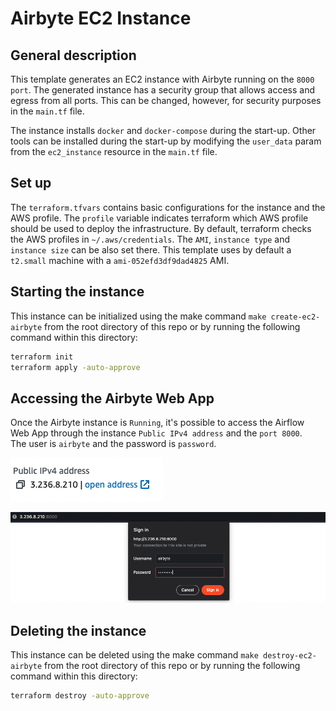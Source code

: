 # Airbyte EC2 Instance

## General description

This template generates an EC2 instance with Airbyte running on the `8000 port`.
The generated instance has a security group that allows access and egress from all ports. This can be changed, however, for security purposes in the `main.tf` file.

The instance installs `docker` and `docker-compose` during the start-up. Other tools
can be installed during the start-up by modifying the `user_data` param from the `ec2_instance` resource in the `main.tf` file.

## Set up

The `terraform.tfvars` contains basic configurations for the instance and the AWS profile. The `profile` variable indicates terraform which AWS profile should be used to deploy the infrastructure. By default, terraform checks the AWS profiles in `~/.aws/credentials`.
The `AMI`, `instance type` and `instance size` can be also set there. This template uses by default a `t2.small` machine with a `ami-052efd3df9dad4825` AMI.

## Starting the instance

This instance can be initialized using the make command `make create-ec2-airbyte` from the root directory of this repo or by running the following command within this directory:

``` bash
terraform init
terraform apply -auto-approve
```

## Accessing the Airbyte Web App

Once the Airbyte instance is `Running`, it's possible to access the Airflow Web App through the instance `Public IPv4 address` and the `port 8000`.  
The user is `airbyte` and the password is `password`.

![Airbyte IP](../../images/airbyte/airbyte-ip.png)

![Airbyte log in](../../images/airbyte/airbyte-login.png)

## Deleting the instance

This instance can be deleted using the make command `make destroy-ec2-airbyte` from the root directory of this repo or by running the following command within this directory:

``` bash
terraform destroy -auto-approve
```
